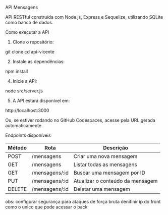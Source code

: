 API Mensagens

API RESTful construída com Node.js, Express e Sequelize, utilizando SQLite como banco de dados.

Como executar a API

1. Clone o repositório:

git clone <url-do-repositorio>
cd api-vicente

2. Instale as dependências:

npm install

4. Inicie a API:

node src/server.js

5. A API estará disponível em:

http://localhost:3000

Ou, se estiver rodando no GitHub Codespaces, acesse pela URL gerada automaticamente.


Endpoints disponíveis

| Método | Rota             | Descrição                      |
| ------ | ---------------- | -------------------------------|
| POST   | /mensagens     | Criar uma nova mensagem          |
| GET    | /mensagens     | Listar todas as mensagens        |
| GET    | /mensagens/:id | Buscar uma mensagem por ID       |
| PUT    | /mensagens/:id | Atualizar o conteúdo da mensagem |
| DELETE | /mensagens/:id | Deletar uma mensagem             |
obs: configurar segurança para ataques de força bruta denifinir ip do front como o unico que pode acessar o back 


